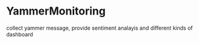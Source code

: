 YammerMonitoring
================

collect yammer message, provide sentiment analayis  and different kinds of dashboard
